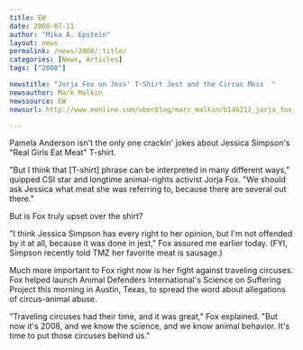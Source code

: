 ```yaml
---
title: EW
date: 2008-07-11
author: "Mika A. Epstein"
layout: news
permalink: /news/2008/:title/
categories: [News, Articles]
tags: ["2008"]

newstitle: "Jorja Fox on Jess' T-Shirt Jest and the Circus Mess  "
newsauthor: Mark Malkin  
newssource: EW  
newsurl: http://www.eonline.com/uberblog/marc_malkin/b146212_jorja_fox_on_jess_t-shirt_jest_circus.html  

---
```


Pamela Anderson isn't the only one crackin' jokes about Jessica Simpson's "Real Girls Eat Meat" T-shirt.

"But I think that [T-shirt] phrase can be interpreted in many different ways," quipped CSI star and longtime animal-rights activist Jorja Fox. "We should ask Jessica what meat she was referring to, because there are several out there."

But is Fox truly upset over the shirt?

"I think Jessica Simpson has every right to her opinion, but I'm not offended by it at all, because it was done in jest," Fox assured me earlier today. (FYI, Simpson recently told TMZ her favorite meat is sausage.)

Much more important to Fox right now is her fight against traveling circuses. Fox helped launch Animal Defenders International's Science on Suffering Project this morning in Austin, Texas, to spread the word about allegations of circus-animal abuse.

"Traveling circuses had their time, and it was great," Fox explained. "But now it's 2008, and we know the science, and we know animal behavior. It's time to put those circuses behind us."

